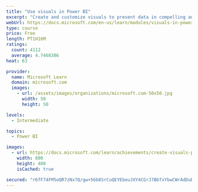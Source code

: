 ```yaml
---
title: "Use visuals in Power BI"
excerpt: "Create and customize visuals to present data in compelling and insightful ways."
webUrl: https://docs.microsoft.com/en-us/learn/modules/visuals-in-power-bi/
type: course
price: Free
length: PT1H16M
ratings:
  count: 4112
  average: 4.7468386
heat: 63

provider:
  name: Microsoft Learn
  domain: microsoft.com
  images:
    - url: /assets/images/organizations/microsoft.com-50x50.jpg
      width: 50
      height: 50

levels:
  - Intermediate

topics:
  - Power BI

images:
  - url: https://docs.microsoft.com/learn/achievements/create-visuals-power-bi-desktop-social.png
    width: 800
    height: 400
    isCached: true

secured: "r6fF74FM5oQR7zNx7Q/gw+56b8SrCuQEYEbeuJXY4CGrJ7BbTxYbwCWrAdDuBt52RoYD4Uc14MebQxCgPz4S2pCXYoZj6YTFmoVd06dY/tj5ijCEobhbwZDPPZL8vxqOvjKLo5diZJWDtdQkMru0eOrDnRGHHQeE373T+z+tTxuX7tkWOGE5f6P8ljg8DHrUhaOM2NYGrJWBV7uFYMRZZbb4jHKBKKquUZc0SzPbd6JQUjP2OBdmJOfr0uMIEeBXDZApl7onFn/e5XA0NkgJQVfBfmyjiMCFxYZLL4opz8Rsi2ov9+lW32t9FjptEJ16cKU9GLSrxtDNFkVmxFcvvubQ8uIZyuz6RB+sU5UlEkq2G/+aHYLYrpANaYLwFPYH19bgncvr2nELnyG+Gj/DXiBo1lIkp5Zqlt1/cJTAqN0=;MoTjHr//5v1yAzyWDBWBvw=="
---
```


